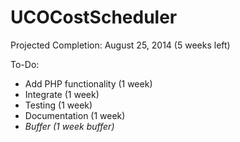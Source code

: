 UCOCostScheduler
================
Projected Completion: August 25, 2014 (5 weeks left)

To-Do:
- Add PHP functionality		(1 week)
- Integrate					(1 week)
- Testing					(1 week)
- Documentation				(1 week)
- *Buffer*					*(1 week buffer)*